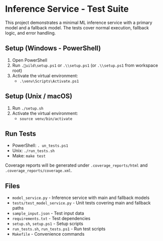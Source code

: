 # Inference Service - Test Suite

This project demonstrates a minimal ML inference service with a primary model and a fallback model. The tests cover normal execution, fallback logic, and error handling.

## Setup (Windows - PowerShell)

1. Open PowerShell
2. Run `.uild\setup.ps1` or `.\\setup.ps1` (or `.\\setup.ps1` from workspace root)
3. Activate the virtual environment:
   - `.\venv\Scripts\Activate.ps1`

## Setup (Unix / macOS)

1. Run `./setup.sh`
2. Activate the virtual environment:
   - `source venv/bin/activate`

## Run Tests

- PowerShell: `.
un_tests.ps1`
- Unix: `./run_tests.sh`
- Make: `make test`

Coverage reports will be generated under `.coverage_reports/html` and `.coverage_reports/coverage.xml`.

## Files
- `model_service.py` - Inference service with main and fallback models
- `tests/test_model_service.py` - Unit tests covering main and fallback paths
- `sample_input.json` - Test input data
- `requirements.txt` - Test dependencies
- `setup.sh`, `setup.ps1` - Setup scripts
- `run_tests.sh`, `run_tests.ps1` - Run test scripts
- `Makefile` - Convenience commands

